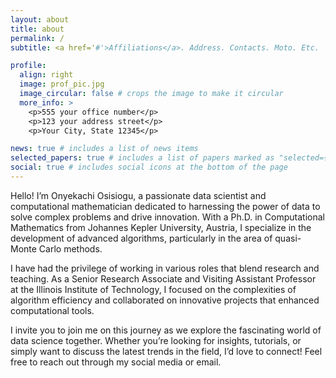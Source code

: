 ```yaml
---
layout: about
title: about
permalink: /
subtitle: <a href='#'>Affiliations</a>. Address. Contacts. Moto. Etc.

profile:
  align: right
  image: prof_pic.jpg
  image_circular: false # crops the image to make it circular
  more_info: >
    <p>555 your office number</p>
    <p>123 your address street</p>
    <p>Your City, State 12345</p>

news: true # includes a list of news items
selected_papers: true # includes a list of papers marked as "selected={true}"
social: true # includes social icons at the bottom of the page
---
```


Hello! I’m Onyekachi Osisiogu, a passionate data scientist and computational mathematician dedicated to harnessing the power of data to solve complex problems and drive innovation. With a Ph.D. in Computational Mathematics from Johannes Kepler University, Austria, I specialize in the development of advanced algorithms, particularly in the area of quasi-Monte Carlo methods.

I have had the privilege of working in various roles that blend research and teaching. As a Senior Research Associate and Visiting Assistant Professor at the Illinois Institute of Technology, I focused on the complexities of algorithm efficiency and collaborated on innovative projects that enhanced computational tools.

I invite you to join me on this journey as we explore the fascinating world of data science together. Whether you’re looking for insights, tutorials, or simply want to discuss the latest trends in the field, I’d love to connect! Feel free to reach out through my social media or email.

